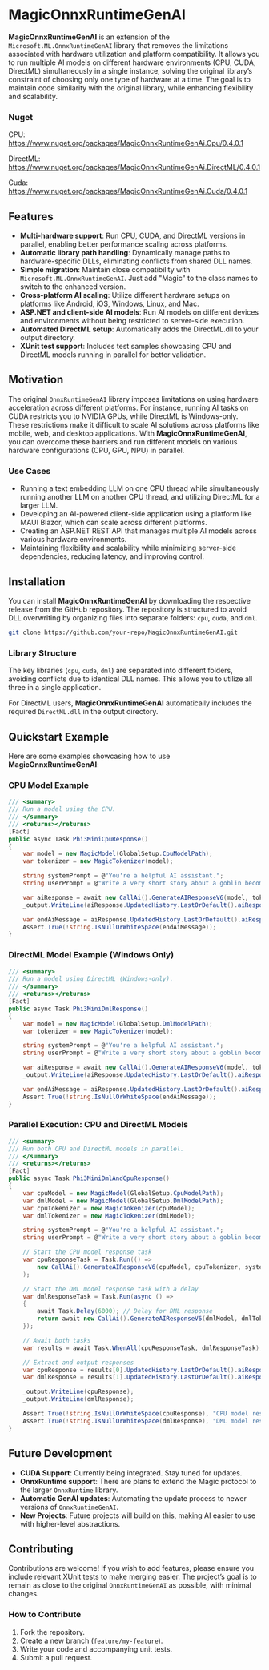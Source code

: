 # MagicOnnxRuntimeGenAI

**MagicOnnxRuntimeGenAI** is an extension of the `Microsoft.ML.OnnxRuntimeGenAI` library that removes the limitations associated with hardware utilization and platform compatibility. It allows you to run multiple AI models on different hardware environments (CPU, CUDA, DirectML) simultaneously in a single instance, solving the original library’s constraint of choosing only one type of hardware at a time. The goal is to maintain code similarity with the original library, while enhancing flexibility and scalability.

### Nuget
CPU:
https://www.nuget.org/packages/MagicOnnxRuntimeGenAi.Cpu/0.4.0.1

DirectML:
https://www.nuget.org/packages/MagicOnnxRuntimeGenAi.DirectML/0.4.0.1

Cuda:
https://www.nuget.org/packages/MagicOnnxRuntimeGenAi.Cuda/0.4.0.1

## Features

- **Multi-hardware support**: Run CPU, CUDA, and DirectML versions in parallel, enabling better performance scaling across platforms.
- **Automatic library path handling**: Dynamically manage paths to hardware-specific DLLs, eliminating conflicts from shared DLL names.
- **Simple migration**: Maintain close compatibility with `Microsoft.ML.OnnxRuntimeGenAI`. Just add "Magic" to the class names to switch to the enhanced version.
- **Cross-platform AI scaling**: Utilize different hardware setups on platforms like Android, iOS, Windows, Linux, and Mac.
- **ASP.NET and client-side AI models**: Run AI models on different devices and environments without being restricted to server-side execution.
- **Automated DirectML setup**: Automatically adds the DirectML.dll to your output directory.
- **XUnit test support**: Includes test samples showcasing CPU and DirectML models running in parallel for better validation.

## Motivation

The original `OnnxRuntimeGenAI` library imposes limitations on using hardware acceleration across different platforms. For instance, running AI tasks on CUDA restricts you to NVIDIA GPUs, while DirectML is Windows-only. These restrictions make it difficult to scale AI solutions across platforms like mobile, web, and desktop applications. With **MagicOnnxRuntimeGenAI**, you can overcome these barriers and run different models on various hardware configurations (CPU, GPU, NPU) in parallel.

### Use Cases

- Running a text embedding LLM on one CPU thread while simultaneously running another LLM on another CPU thread, and utilizing DirectML for a larger LLM.
- Developing an AI-powered client-side application using a platform like MAUI Blazor, which can scale across different platforms.
- Creating an ASP.NET REST API that manages multiple AI models across various hardware environments.
- Maintaining flexibility and scalability while minimizing server-side dependencies, reducing latency, and improving control.

## Installation

You can install **MagicOnnxRuntimeGenAI** by downloading the respective release from the GitHub repository. The repository is structured to avoid DLL overwriting by organizing files into separate folders: `cpu`, `cuda`, and `dml`.

```sh
git clone https://github.com/your-repo/MagicOnnxRuntimeGenAI.git
```

### Library Structure

The key libraries (`cpu`, `cuda`, `dml`) are separated into different folders, avoiding conflicts due to identical DLL names. This allows you to utilize all three in a single application. 

For DirectML users, **MagicOnnxRuntimeGenAI** automatically includes the required `DirectML.dll` in the output directory.

## Quickstart Example

Here are some examples showcasing how to use **MagicOnnxRuntimeGenAI**:

### CPU Model Example

```csharp
/// <summary>
/// Run a model using the CPU.
/// </summary>
/// <returns></returns>
[Fact]
public async Task Phi3MiniCpuResponse()
{
    var model = new MagicModel(GlobalSetup.CpuModelPath);
    var tokenizer = new MagicTokenizer(model);

    string systemPrompt = @"You're a helpful AI assistant.";
    string userPrompt = @"Write a very short story about a goblin becoming a hero and saving the princess.";

    var aiResponse = await new CallAi().GenerateAIResponseV6(model, tokenizer, systemPrompt, userPrompt, null, 4000, ConsoleColor.Red);
    _output.WriteLine(aiResponse.UpdatedHistory.LastOrDefault().aiResponse);

    var endAiMessage = aiResponse.UpdatedHistory.LastOrDefault().aiResponse;
    Assert.True(!string.IsNullOrWhiteSpace(endAiMessage));
}
```

### DirectML Model Example (Windows Only)

```csharp
/// <summary>
/// Run a model using DirectML (Windows-only).
/// </summary>
/// <returns></returns>
[Fact]
public async Task Phi3MiniDmlResponse()
{
    var model = new MagicModel(GlobalSetup.DmlModelPath);
    var tokenizer = new MagicTokenizer(model);

    string systemPrompt = @"You're a helpful AI assistant.";
    string userPrompt = @"Write a very short story about a goblin becoming a hero and saving the princess.";

    var aiResponse = await new CallAi().GenerateAIResponseV6(model, tokenizer, systemPrompt, userPrompt, null, 4000, ConsoleColor.Red);
    _output.WriteLine(aiResponse.UpdatedHistory.LastOrDefault().aiResponse);

    var endAiMessage = aiResponse.UpdatedHistory.LastOrDefault().aiResponse;
    Assert.True(!string.IsNullOrWhiteSpace(endAiMessage));
}
```

### Parallel Execution: CPU and DirectML Models

```csharp
/// <summary>
/// Run both CPU and DirectML models in parallel.
/// </summary>
/// <returns></returns>
[Fact]
public async Task Phi3MiniDmlAndCpuResponse()
{
    var cpuModel = new MagicModel(GlobalSetup.CpuModelPath);
    var dmlModel = new MagicModel(GlobalSetup.DmlModelPath);
    var cpuTokenizer = new MagicTokenizer(cpuModel);
    var dmlTokenizer = new MagicTokenizer(dmlModel);

    string systemPrompt = @"You're a helpful AI assistant.";
    string userPrompt = @"Write a very short story about a goblin becoming a hero and saving the princess.";

    // Start the CPU model response task
    var cpuResponseTask = Task.Run(() =>
        new CallAi().GenerateAIResponseV6(cpuModel, cpuTokenizer, systemPrompt, userPrompt, null, 4000, ConsoleColor.Red)
    );

    // Start the DML model response task with a delay
    var dmlResponseTask = Task.Run(async () =>
    {
        await Task.Delay(6000); // Delay for DML response
        return await new CallAi().GenerateAIResponseV6(dmlModel, dmlTokenizer, systemPrompt, userPrompt, null, 4000, ConsoleColor.Red);
    });

    // Await both tasks
    var results = await Task.WhenAll(cpuResponseTask, dmlResponseTask);

    // Extract and output responses
    var cpuResponse = results[0].UpdatedHistory.LastOrDefault().aiResponse;
    var dmlResponse = results[1].UpdatedHistory.LastOrDefault().aiResponse;

    _output.WriteLine(cpuResponse);
    _output.WriteLine(dmlResponse);

    Assert.True(!string.IsNullOrWhiteSpace(cpuResponse), "CPU model response should not be null or whitespace.");
    Assert.True(!string.IsNullOrWhiteSpace(dmlResponse), "DML model response should not be null or whitespace.");
}
```

## Future Development

- **CUDA Support**: Currently being integrated. Stay tuned for updates.
- **OnnxRuntime support**: There are plans to extend the Magic protocol to the larger `OnnxRuntime` library.
- **Automatic GenAI updates**: Automating the update process to newer versions of `OnnxRuntimeGenAI`.
- **New Projects**: Future projects will build on this, making AI easier to use with higher-level abstractions.

## Contributing

Contributions are welcome! If you wish to add features, please ensure you include relevant XUnit tests to make merging easier. The project’s goal is to remain as close to the original `OnnxRuntimeGenAI` as possible, with minimal changes.

### How to Contribute

1. Fork the repository.
2. Create a new branch (`feature/my-feature`).
3. Write your code and accompanying unit tests.
4. Submit a pull request.
